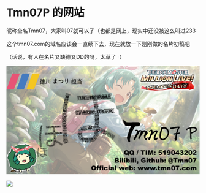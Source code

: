 # Tmn07P 的网站

昵称全名Tmn07，大家叫07就可以了（也都是网上，现实中还没被这么叫过233

这个tmn07.com的域名应该会一直续下去，现在就放一下刚刚做的名片初稿吧

（话说，有人在名片又缺德又DD的吗，太草了（

![](./0.png)

![](./1.png)